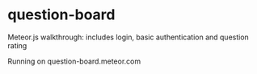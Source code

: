 question-board
==============

Meteor.js walkthrough: includes login, basic authentication and question rating

Running on question-board.meteor.com